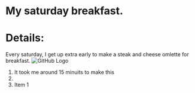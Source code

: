 # My saturday breakfast.

# Details:
Every saturday, I get up extra early to make a steak and cheese omlette for breakfast. 
 ![GitHub Logo](http://www.cuisineandcocktails.com/wp-content/uploads/2017/01/IMG_3623-1024x768.jpg)

1. It took me around 15 minuits to make this
2. 
1. Item 1
